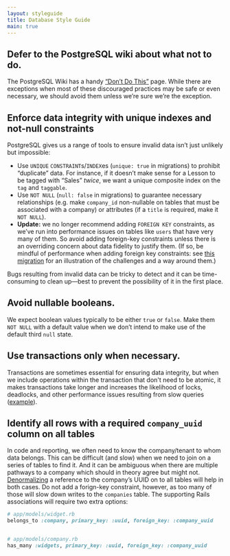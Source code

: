 ```yaml
---
layout: styleguide
title: Database Style Guide
main: true
---
```


## Defer to the PostgreSQL wiki about what not to do.

The PostgreSQL Wiki has a handy [“Don’t Do This”](https://wiki.postgresql.org/wiki/Don't_Do_This) page. While there are exceptions when most of these discouraged practices may be safe or even necessary, we should avoid them unless we’re sure we’re the exception.

## Enforce data integrity with unique indexes and not-null constraints

PostgreSQL gives us a range of tools to ensure invalid data isn’t just unlikely but impossible:

- Use `UNIQUE` `CONSTRAINT`s/`INDEX`es (`unique: true` in migrations) to prohibit “duplicate” data. For instance, if it doesn’t make sense for a Lesson to be tagged with “Sales” _twice_, we want a unique composite index on the `tag` and `taggable`.
- Use `NOT NULL` (`null: false` in migrations) to guarantee necessary relationships (e.g. make `company_id` non-nullable on tables that must be associated with a company) or attributes (if a `title` is required, make it `NOT NULL`).
- **Update:** we no longer recommend adding `FOREIGN KEY` constraints, as we’ve run into performance issues on tables like `users` that have very many of them. So avoid adding foreign-key constraints unless there is an overriding concern about data fidelity to justify them. (If so, be mindful of performance when adding foreign key constraints: see [this migration](https://github.com/lessonly/lessonly/pull/5390/files#diff-bf0c0f95fbacafc133567b5e36e2f289R20) for an illustration of the challenges and a way around them.)

Bugs resulting from invalid data can be tricky to detect and it can be time-consuming to clean up—best to prevent the possibility of it in the first place.

## Avoid nullable booleans.

We expect boolean values typically to be either `true` or `false`. Make them `NOT NULL` with a default value when we don’t intend to make use of the default third `null` state.

## Use transactions only when necessary.

Transactions are sometimes essential for ensuring data integrity, but when we include operations within the transaction that don't need to be atomic, it makes transactions take longer and increases the likelihood of locks, deadlocks, and other performance issues resulting from slow queries ([example](https://app.clubhouse.io/lessonly/story/27117/postgres-is-spending-too-much-time-waiting-for-transactions-to-complete)).

## Identify all rows with a required `company_uuid` column on all tables

In code and reporting, we often need to know the company/tenant to whom data belongs. This can be difficult (and slow) when we need to join on a series of tables to find it. And it can be ambiguous when there are multiple pathways to a company which should in theory agree but might not. [Denormalizing](https://en.wikipedia.org/wiki/Denormalization) a reference to the company’s UUID on to all tables will help in both cases. Do not add a forign-key constraint, however, as too many of those will slow down writes to the `companies` table. The supporting Rails associations will require two extra options:

```ruby
# app/models/widget.rb
belongs_to :company, primary_key: :uuid, foreign_key: :company_uuid


# app/models/company.rb
has_many :widgets, primary_key: :uuid, foreign_key: :company_uuid
```
